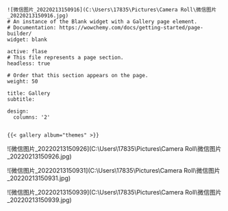 ```
![微信图片_20220213150916](C:\Users\17835\Pictures\Camera Roll\微信图片_20220213150916.jpg)
# An instance of the Blank widget with a Gallery page element.
# Documentation: https://wowchemy.com/docs/getting-started/page-builder/
widget: blank

active: flase
# This file represents a page section.
headless: true

# Order that this section appears on the page.
weight: 50

title: Gallery
subtitle:

design:
  columns: '2'


{{< gallery album="themes" >}}
```

![微信图片_20220213150926](C:\Users\17835\Pictures\Camera Roll\微信图片_20220213150926.jpg)

![微信图片_20220213150931](C:\Users\17835\Pictures\Camera Roll\微信图片_20220213150931.jpg)

![微信图片_20220213150939](C:\Users\17835\Pictures\Camera Roll\微信图片_20220213150939.jpg)